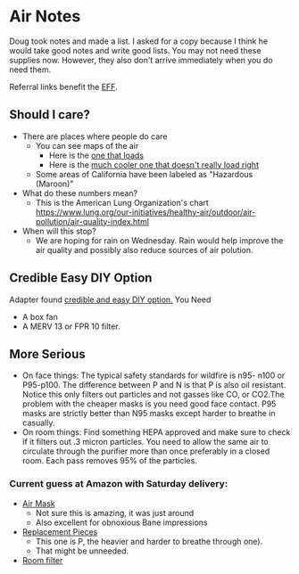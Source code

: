 # Air Notes

Doug took notes and made a list. I asked for a copy because I think he would take good notes and write good lists. You may not need these supplies now. However, they also don't arrive immediately when you do need them. 

Referral links benefit the [EFF](https://www.eff.org/).

## Should I care?
* There are places where people do care
  * You can see maps of the air
    * Here is the [one that loads](http://aqicn.org/here/)
    * Here is the [much cooler one that doesn't really load right](https://www.purpleair.com/gmap?&zoom=3&lat=39.51596757727815&lng=-99.35539180755615&clustersize=45&orderby=L&latr=134.76294482934054&lngr=-106.875) 
  * Some areas of California have been labeled as "Hazardous (Maroon)"
* What do these numbers mean?
  * This is the American Lung Organization's chart https://www.lung.org/our-initiatives/healthy-air/outdoor/air-pollution/air-quality-index.html
* When will this stop?
  * We are hoping for rain on Wednesday. Rain would help improve the air quality and possibly also reduce sources of air polution.
  
## Credible Easy DIY Option
Adapter found [credible and easy DIY option.](https://www.king5.com/article/news/local/this-diy-air-filter-for-wildfire-smoke-is-less-than-20/281-584346009)
You Need
* A box fan
* A MERV 13 or FPR 10 filter.
 
## More Serious
* On face things: The typical safety standards for wildfire is n95- n100 or P95-p100. The difference between P and N is that P is also oil resistant. Notice this only filters out particles and not gasses like CO, or CO2.The problem with the cheaper masks is you need good face contact. P95 masks are strictly better than N95 masks except harder to breathe in casually.
* On room things: Find something HEPA approved and make sure to check if it filters out .3 micron particles. You need to allow the same air to circulate through the purifier more than once preferably in a closed room. Each pass removes 95% of the particles.
### Current guess at Amazon with Saturday delivery:
* [Air Mask](https://www.amazon.com/gp/product/B00079FOK0?tag=electronicfro-20)
  * Not sure this is amazing, it was just around
  * Also excellent for obnoxious Bane impressions
* [Replacement Pieces](https://www.amazon.com/3M-5P71PB1-6-Particulate-Filters-Pack/dp/B00NTP9MDO?tag=electronicfro-20)
  * This one is P, the heavier and harder to breathe through one).
  * That might be unneeded.
* [Room filter](https://www.amazon.com/gp/product/B004VGIGVY?tag=electronicfro-20)

